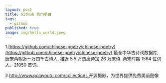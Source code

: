 ```yaml
---
layout: post
title: GitHub 热门项目
tags:
  - github
published: true
image: img/hello_world.jpeg
---
```


1.[https://github.com/chinese-poetry/chinese-poetry](https://github.com/chinese-poetry/chinese-poetry)
最全中华古诗词数据库, 唐宋两朝近一万四千古诗人, 接近 5.5 万首唐诗加 26 万宋诗. 两宋时期 1564 位词人，21050 首词。

2.[http://www.polayoutu.com/collections ](http://www.polayoutu.com/collections) 开源摄影，为世界提供免费美丽图像
